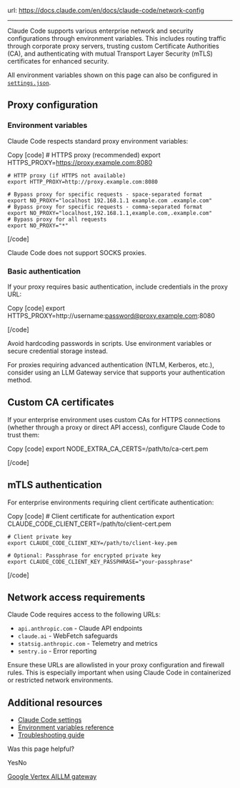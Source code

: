 url: https://docs.claude.com/en/docs/claude-code/network-config

---

Claude Code supports various enterprise network and security configurations through environment variables. This includes routing traffic through corporate proxy servers, trusting custom Certificate Authorities \(CA\), and authenticating with mutual Transport Layer Security \(mTLS\) certificates for enhanced security.

All environment variables shown on this page can also be configured in [`settings.json`](/en/docs/claude-code/settings).

## Proxy configuration

### Environment variables

Claude Code respects standard proxy environment variables:

Copy
[code]
    # HTTPS proxy (recommended)
    export HTTPS_PROXY=https://proxy.example.com:8080

    # HTTP proxy (if HTTPS not available)
    export HTTP_PROXY=http://proxy.example.com:8080

    # Bypass proxy for specific requests - space-separated format
    export NO_PROXY="localhost 192.168.1.1 example.com .example.com"
    # Bypass proxy for specific requests - comma-separated format
    export NO_PROXY="localhost,192.168.1.1,example.com,.example.com"
    # Bypass proxy for all requests
    export NO_PROXY="*"

[/code]

Claude Code does not support SOCKS proxies.

### Basic authentication

If your proxy requires basic authentication, include credentials in the proxy URL:

Copy
[code]
    export HTTPS_PROXY=http://username:password@proxy.example.com:8080

[/code]

Avoid hardcoding passwords in scripts. Use environment variables or secure credential storage instead.

For proxies requiring advanced authentication \(NTLM, Kerberos, etc.\), consider using an LLM Gateway service that supports your authentication method.

## Custom CA certificates

If your enterprise environment uses custom CAs for HTTPS connections \(whether through a proxy or direct API access\), configure Claude Code to trust them:

Copy
[code]
    export NODE_EXTRA_CA_CERTS=/path/to/ca-cert.pem

[/code]

## mTLS authentication

For enterprise environments requiring client certificate authentication:

Copy
[code]
    # Client certificate for authentication
    export CLAUDE_CODE_CLIENT_CERT=/path/to/client-cert.pem

    # Client private key
    export CLAUDE_CODE_CLIENT_KEY=/path/to/client-key.pem

    # Optional: Passphrase for encrypted private key
    export CLAUDE_CODE_CLIENT_KEY_PASSPHRASE="your-passphrase"

[/code]

## Network access requirements

Claude Code requires access to the following URLs:

  * `api.anthropic.com` \- Claude API endpoints
  * `claude.ai` \- WebFetch safeguards
  * `statsig.anthropic.com` \- Telemetry and metrics
  * `sentry.io` \- Error reporting

Ensure these URLs are allowlisted in your proxy configuration and firewall rules. This is especially important when using Claude Code in containerized or restricted network environments.

## Additional resources

  * [Claude Code settings](/en/docs/claude-code/settings)
  * [Environment variables reference](/en/docs/claude-code/settings#environment-variables)
  * [Troubleshooting guide](/en/docs/claude-code/troubleshooting)

Was this page helpful?

YesNo

[Google Vertex AI](/en/docs/claude-code/google-vertex-ai)[LLM gateway](/en/docs/claude-code/llm-gateway)

